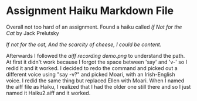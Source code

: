 # Assignment Haiku Markdown File

Overall not too hard of an assignment. Found a haiku called *If Not for the Cat* by Jack Prelutsky

*If not for the cat,*
*And the scarcity of cheese,*
*I could be content.*

Afterwards I followed the *aiff recording demo.png* to understand the path. At first it didn't work because I forgot the space between 'say' and 'v-' so I redid it and it worked. I decided to redo the command and picked out a different voice using "say -v?" and picked Moari, with an Irish-English voice. I redid the same thing but replaced Ellen with Moari. When I named the aiff file as Haiku, I realized that I had the older one still there and so I just named it Haiku2.aiff and it worked.
